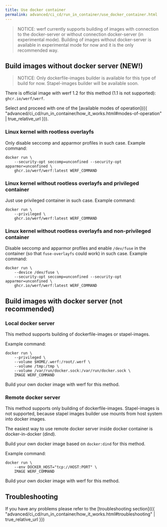 ```yaml
---
title: Use docker container
permalink: advanced/ci_cd/run_in_container/use_docker_container.html
---
```


> NOTICE: werf currently supports building of images with connection to the docker-server or without connection docker-server (in experimental mode). Building of images without docker-server is available in experimental mode for now and it is the only recommended way.

## Build images without docker server (NEW!)

> NOTICE: Only dockerfile-images builder is available for this type of build for now. Stapel-images builder will be available soon.

There is official image with werf 1.2 for this method (1.1 is not supported): `ghcr.io/werf/werf`.

Select and proceed with one of the [available modes of operation]({{ "advanced/ci_cd/run_in_container/how_it_works.html#modes-of-operation" | true_relative_url }}).

### Linux kernel with rootless overlayfs

Only disable seccomp and apparmor profiles in such case. Example command:

```shell
docker run \
    --security-opt seccomp=unconfined --security-opt apparmor=unconfined \
    ghcr.io/werf/werf:latest WERF_COMMAND
```

### Linux kernel without rootless overlayfs and privileged container

Just use privileged container in such case. Example command:

```shell
docker run \
    --privileged \
    ghcr.io/werf/werf:latest WERF_COMMAND
```

### Linux kernel without rootless overlayfs and non-privileged container

Disable seccomp and apparmor profiles and enable `/dev/fuse` in the container (so that `fuse-overlayfs` could work) in such case. Example command:

```shell
docker run \
    --device /dev/fuse \
    --security-opt seccomp=unconfined --security-opt apparmor=unconfined \
    ghcr.io/werf/werf:latest WERF_COMMAND
```

## Build images with docker server (not recommended)

### Local docker server

This method supports building of dockerfile-images or stapel-images.

Example command:

```shell
docker run \
    --privileged \
    --volume $HOME/.werf:/root/.werf \
    --volume /tmp:/tmp \
    --volume /var/run/docker.sock:/var/run/docker.sock \
    IMAGE WERF_COMMAND
```

Build your own docker image with werf for this method.

### Remote docker server

This method supports only building of dockerfile-images. Stapel-images is not supported, because stapel images builder use mounts from host system into docker images.

The easiest way to use remote docker server inside docker container is docker-in-docker (dind).

Build your own docker image based on `docker:dind` for this method.

Example command:

```shell
docker run \
    --env DOCKER_HOST="tcp://HOST:PORT" \
    IMAGE WERF_COMMAND
```

Build your own docker image with werf for this method.

## Troubleshooting

If you have any problems please refer to the [troubleshooting section]({{ "advanced/ci_cd/run_in_container/how_it_works.html#troubleshooting" | true_relative_url }})
